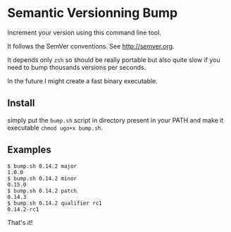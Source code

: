 # Semantic Versionning Bump

Increment your version using this command line tool.

It follows the SemVer conventions. See <http://semver.org>.

It depends only `zsh` so should be really portable
but also quite slow if you need to bump thousands versions per seconds.

In the future I might create a fast binary executable.

## Install

simply put the `bump.sh` script in directory present in your PATH
and make it executable `chmod ugo+x bump.sh`.

## Examples

~~~
$ bump.sh 0.14.2 major
1.0.0
$ bump.sh 0.14.2 minor
0.15.0
$ bump.sh 0.14.2 patch
0.14.3
$ bump.sh 0.14.2 qualifier rc1
0.14.2-rc1
~~~

That's it!
